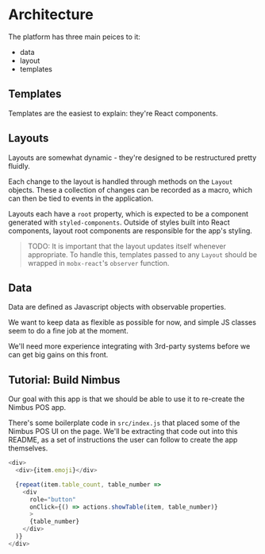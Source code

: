 # Architecture

The platform has three main peices to it:

* data
* layout
* templates

## Templates

Templates are the easiest to explain: they're React components.

## Layouts

Layouts are somewhat dynamic -
they're designed to be restructured pretty fluidly.

Each change to the layout is handled
through methods on the `Layout` objects.
These a collection of changes can be recorded as a macro,
which can then be tied to events in the application.

Layouts each have a `root` property,
which is expected to be a component generated with `styled-components`.
Outside of styles built into React components,
layout root components are responsible for the app's styling.

> TODO:
> It is important that the layout updates itself whenever appropriate.
> To handle this, templates passed to any `Layout` should be wrapped
> in `mobx-react`'s `observer` function.

## Data

Data are defined as Javascript objects
with observable properties.

We want to keep data as flexible as possible for now,
and simple JS classes seem to do a fine job at the moment.

We'll need more experience integrating with 3rd-party systems
before we can get big gains on this front.

## Tutorial: Build Nimbus

Our goal with this app
is that we should be able to use it to re-create the Nimbus POS app.

There's some boilerplate code in `src/index.js`
that placed some of the Nimbus POS UI on the page.
We'll be extracting that code out into this README,
as a set of instructions the user can follow
to create the app themselves.

```javascript
<div>
  <div>{item.emoji}</div>

  {repeat(item.table_count, table_number =>
    <div
      role="button"
      onClick={() => actions.showTable(item, table_number)}
      >
      {table_number}
    </div>
  )}
</div>
```

